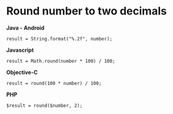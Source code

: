 # Round number to two decimals

**Java - Android**
```
result = String.format("%.2f", number);
```

**Javascript**
```
result = Math.round(number * 100) / 100;
```

**Objective-C**
```
result = round(100 * number) / 100;
```

**PHP**
```
$result = round($number, 2);
```

